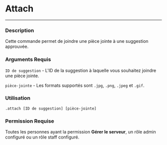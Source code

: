 # Attach
---
### Description
Cette commande permet de joindre une pièce jointe à une suggestion approuvée.
### Arguments Requis
`ID de suggestion` - L'ID de la suggestion à laquelle vous souhaitez joindre une pièce jointe.

`pièce-jointe` - Les formats supportés sont `.jpg`, `.png`, `.jpeg` et `.gif`.
### Utilisation
```
.attach [ID de suggestion] [pièce-jointe]
```
### Permission Requise
Toutes les personnes ayant la permission **Gérer le serveur**, un rôle admin configuré ou un rôle staff configuré.
